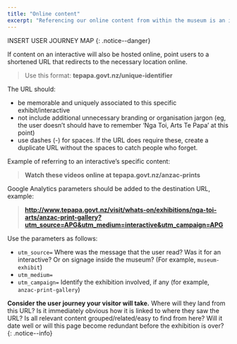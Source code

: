 ```yaml
---
title: "Online content"
excerpt: "Referencing our online content from within the museum is an important way of increasing engagement across our digital platforms and extending our connection with visitors."
---
```


INSERT USER JOURNEY MAP
{: .notice--danger}

If content on an interactive will also be hosted online, point users to a shortened URL that redirects to the necessary location online.

> Use this format: __tepapa.govt.nz/unique-identifier__

The URL should:

* be memorable and uniquely associated to this specific exhibit/interactive
* not include additional unnecessary branding or organisation jargon (eg, the user doesn’t should have to remember ‘Nga Toi, Arts Te Papa’ at this point)
* use dashes (-) for spaces. If the URL does require these, create a duplicate URL without the spaces to catch people who forget.

Example of referring to an interactive’s specific content:

> __Watch these videos online at tepapa.govt.nz/anzac-prints__

Google Analytics parameters should be added to the destination URL, example:

> __http://www.tepapa.govt.nz/visit/whats-on/exhibitions/nga-toi-arts/anzac-print-gallery?utm_source=APG&utm_medium=interactive&utm_campaign=APG__

Use the parameters as follows:

* `utm_source=` Where was the message that the user read? Was it for an interactive? Or on signage inside the museum? (For example, `museum-exhibit`)
* `utm_medium=` 
* `utm_campaign=` Identify the exhibition involved, if any (for example, `anzac-print-gallery`)

__Consider the user journey your visitor will take.__ Where will they land from this URL? Is it immediately obvious how it is linked to where they saw the URL? Is all relevant content grouped/related/easy to find from here? Will it date well or will this page become redundant before the exhibition is over?
{: .notice--info}
